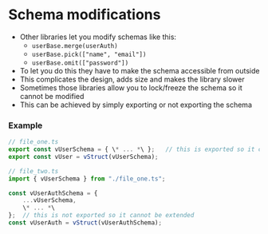 # Schema modifications

- Other libraries let you modify schemas like this:
    - `userBase.merge(userAuth)`
    - `userBase.pick(["name", "email"])`
    - `userBase.omit(["password"])`
- To let you do this they have to make the schema accessible from outside
- This complicates the design, adds size and makes the library slower
- Sometimes those libraries allow you to lock/freeze the schema so it cannot be modified
- This can be achieved by simply exporting or not exporting the schema

### Example

```js
// file_one.ts
export const vUserSchema = { \* ... *\ };   // this is exported so it can be extended
export const vUser = vStruct(vUserSchema);

// file_two.ts
import { vUserSchema } from "./file_one.ts";

const vUserAuthSchema = {
    ...vUserSchema,
    \* ... *\
};  // this is not exported so it cannot be extended
const vUserAuth = vStruct(vUserAuthSchema);
```
